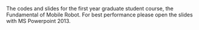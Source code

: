 The codes and slides for the first year graduate student course, the Fundamental of Mobile Robot. For best performance please open the slides with MS Powerpoint 2013.